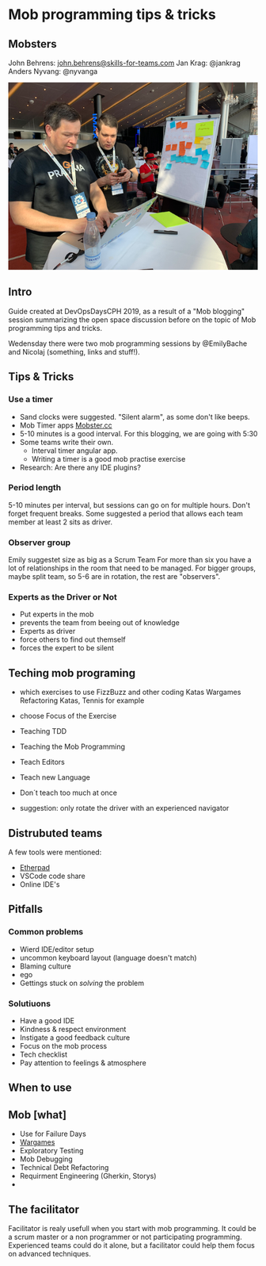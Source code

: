 # Mob programming tips & tricks

## Mobsters
John Behrens: john.behrens@skills-for-teams.com
Jan Krag: @jankrag
Anders Nyvang: @nyvanga

![Mob blogging live at DevOpsDaysCPH](mob-blogging-about-mob-programming.png)


## Intro
Guide created at DevOpsDaysCPH 2019, as a result of a "Mob blogging" session summarizing the open space discussion before on the topic of Mob programming tips and tricks.

Wedensday there were two mob programming sessions by @EmilyBache and Nicolaj (something, links and stuff!).


## Tips & Tricks

### Use a timer
* Sand clocks were suggested. "Silent alarm", as some don't like beeps.
* Mob Timer apps [Mobster.cc](https://mobster.cc) 
* 5-10 minutes is a good interval. For this blogging, we are going with 5:30
* Some teams write their own. 
  * Interval timer angular app.
  * Writing a timer is a good mob practise exercise
* Research: Are there any IDE plugins?

### Period length
5-10 minutes per interval, but sessions can go on for multiple hours. Don't forget frequent breaks.
Some suggested a period that allows each team member at least 2 sits as driver.

### Observer group
Emily suggestet size as big as a Scrum Team
For more than six you have a lot of relationships in the room that need to be managed.
For bigger groups, maybe split team, so 5-6 are in rotation, the rest are "observers". 

### Experts as the Driver or Not
* Put experts in the mob
 * prevents the team from beeing out of knowledge
* Experts as driver
 * force others to find out themself
 * forces the expert to be silent

## Teching mob programing 
- which exercises to use
   FizzBuzz and other coding Katas
   Wargames
   Refactoring Katas, Tennis for example
   
* choose Focus of the Exercise
 * Teaching TDD
 * Teaching the Mob Programming
 * Teach Editors
 * Teach new Language 
 
* Don´t teach too much at once    
* suggestion: only rotate the driver with an experienced navigator


## Distrubuted teams

A few tools were mentioned:

* [Etherpad](etherpad.org)
* VSCode code share
* Online IDE's

## Pitfalls
### Common problems
* Wierd IDE/editor setup
* uncommon keyboard layout (language doesn't match)
* Blaming culture
* ego
* Gettings stuck on *solving* the problem

### Solutiuons
* Have a good IDE
* Kindness & respect environment
* Instigate a good feedback culture
* Focus on the mob process
* Tech checklist
* Pay attention to feelings & atmosphere
 
## When to use



## Mob [what]
- Use for Failure Days 
- [Wargames](http://overthewire.org/wargames/)
- Exploratory Testing
- Mob Debugging
- Technical Debt Refactoring
- Requirment Engineering (Gherkin, Storys)
- 


## The facilitator
Facilitator is realy usefull when you start with mob programming.
It could be a scrum master or a non programmer or not participating programming. Experienced teams could do it alone, but a facilitator could help them focus on advanced techniques.
